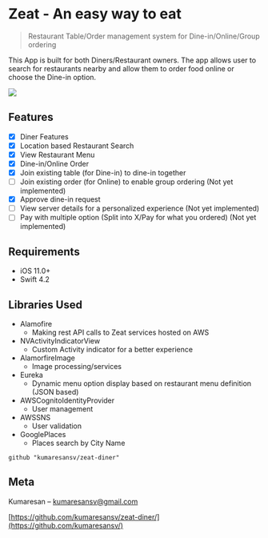 # Zeat - An easy way to eat
> Restaurant Table/Order management system for Dine-in/Online/Group ordering

This App is built for both Diners/Restaurant owners. The app allows user to search for restaurants nearby and allow them to order food online or choose the Dine-in option.

![](header.png)

## Features

- [x] Diner Features
- [x] Location based Restaurant Search
- [x] View Restaurant Menu
- [x] Dine-in/Online Order
- [x] Join existing table (for Dine-in) to dine-in together
- [ ] Join existing order (for Online) to enable group ordering (Not yet implemented)
- [x] Approve dine-in request
- [ ] View server details for a personalized experience (Not yet implemented)
- [ ] Pay with multiple option (Split into X/Pay for what you ordered) (Not yet implemented)

## Requirements

- iOS 11.0+
- Swift 4.2

## Libraries Used
- Alamofire
  - Making rest API calls to Zeat services hosted on AWS
- NVActivityIndicatorView
  - Custom Activity indicator for a better experience
- AlamorfireImage
  - Image processing/services
- Eureka
  - Dynamic menu option display based on restaurant menu definition (JSON based)
- AWSCognitoIdentityProvider
  - User management
- AWSSNS
  - User validation
- GooglePlaces
  - Places search by City Name


```
github "kumaresansv/zeat-diner"
```
## Meta

Kumaresan – kumaresansv@gmail.com


[https://github.com/kumaresansv/zeat-diner/](https://github.com/kumaresansv/)

[swift-image]:https://img.shields.io/badge/swift-3.0-orange.svg
[swift-url]: https://swift.org/
[license-image]: https://img.shields.io/badge/License-MIT-blue.svg
[license-url]: LICENSE
[travis-image]: https://img.shields.io/travis/dbader/node-datadog-metrics/master.svg?style=flat-square
[travis-url]: https://travis-ci.org/dbader/node-datadog-metrics
[codebeat-image]: https://codebeat.co/badges/c19b47ea-2f9d-45df-8458-b2d952fe9dad
[codebeat-url]: https://codebeat.co/projects/github-com-vsouza-awesomeios-com
